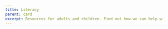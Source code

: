 ```yaml
---
title: Literacy
parent: card
excerpt: Resources for adults and children. Find out how we can help with dyslexia, Irlens and find links to organisations and resources.
---
```

